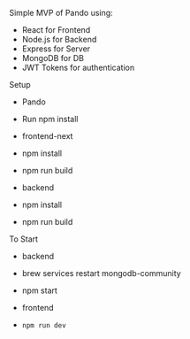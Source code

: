 Simple MVP of Pando using:
- React for Frontend
- Node.js for Backend
- Express for Server
- MongoDB for DB
- JWT Tokens for authentication

Setup
- Pando
-   Run npm install

- frontend-next
-   npm install
-   npm run build

- backend
-   npm install
-   npm run build

To Start
- backend
-   brew services restart mongodb-community
-   npm start

-   frontend
-     npm run dev

